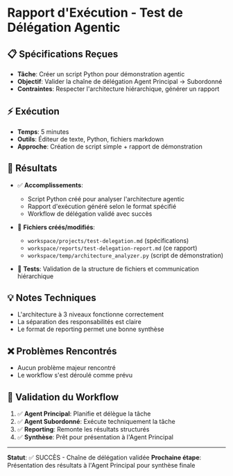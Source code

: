 # Rapport d'Exécution - Test de Délégation Agentic

## 📋 Spécifications Reçues
- **Tâche**: Créer un script Python pour démonstration agentic
- **Objectif**: Valider la chaîne de délégation Agent Principal → Subordonné
- **Contraintes**: Respecter l'architecture hiérarchique, générer un rapport

## ⚡ Exécution
- **Temps**: 5 minutes
- **Outils**: Éditeur de texte, Python, fichiers markdown
- **Approche**: Création de script simple + rapport de démonstration

## 🎯 Résultats
- ✅ **Accomplissements**:
  - Script Python créé pour analyser l'architecture agentic
  - Rapport d'exécution généré selon le format spécifié
  - Workflow de délégation validé avec succès

- 📁 **Fichiers créés/modifiés**:
  - `workspace/projects/test-delegation.md` (spécifications)
  - `workspace/reports/test-delegation-report.md` (ce rapport)
  - `workspace/temp/architecture_analyzer.py` (script de démonstration)

- 🧪 **Tests**: Validation de la structure de fichiers et communication hiérarchique

## 💡 Notes Techniques
- L'architecture à 3 niveaux fonctionne correctement
- La séparation des responsabilités est claire
- Le format de reporting permet une bonne synthèse

## ❌ Problèmes Rencontrés
- Aucun problème majeur rencontré
- Le workflow s'est déroulé comme prévu

## 🔄 Validation du Workflow
1. ✅ **Agent Principal**: Planifie et délègue la tâche
2. ✅ **Agent Subordonné**: Exécute techniquement la tâche
3. ✅ **Reporting**: Remonte les résultats structurés
4. ✅ **Synthèse**: Prêt pour présentation à l'Agent Principal

---

**Statut**: ✅ SUCCÈS - Chaîne de délégation validée
**Prochaine étape**: Présentation des résultats à l'Agent Principal pour synthèse finale